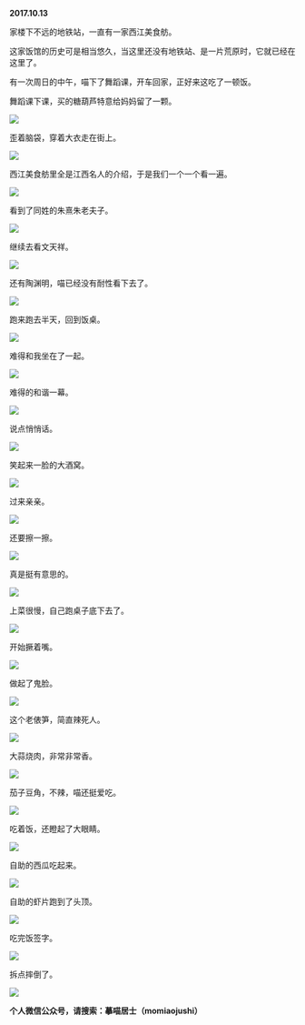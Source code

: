 
          
**2017.10.13**

家楼下不远的地铁站，一直有一家西江美食舫。

这家饭馆的历史可是相当悠久，当这里还没有地铁站、是一片荒原时，它就已经在这里了。

有一次周日的中午，喵下了舞蹈课，开车回家，正好来这吃了一顿饭。

舞蹈课下课，买的糖葫芦特意给妈妈留了一颗。


![](https://mmbiz.qlogo.cn/mmbiz_jpg/uDI3FLln00aibOy0hubcWE0dTX0b8bRL5TO3sjOW6QzicjyRickcEbKibc4HYksCh3ribqyUeAl3ndbXqSEraLRhT7Q/0?wx_fmt=jpeg)


歪着脑袋，穿着大衣走在街上。


![](https://mmbiz.qlogo.cn/mmbiz_jpg/uDI3FLln00aibOy0hubcWE0dTX0b8bRL5cJrFK2Kvyreibn3PoOsqVgtib7ibNia1wv7ZQ8z59DcIqRiaclx2nTSRqsA/0?wx_fmt=jpeg)


西江美食舫里全是江西名人的介绍，于是我们一个一个看一遍。


![](https://mmbiz.qlogo.cn/mmbiz_jpg/uDI3FLln00aibOy0hubcWE0dTX0b8bRL5f3UAicOXb6CnbgSHXCEg1icFgf4iafI28czk9icOz8d6cj6hTpfZR46zPQ/0?wx_fmt=jpeg)


看到了同姓的朱熹朱老夫子。


![](https://mmbiz.qlogo.cn/mmbiz_jpg/uDI3FLln00aibOy0hubcWE0dTX0b8bRL5wugJzI8iaDoz78hCPa40DFZolcMWTVia11EtFVLweXQLxwgfxNoWSS1A/0?wx_fmt=jpeg)


继续去看文天祥。


![](https://mmbiz.qlogo.cn/mmbiz_jpg/uDI3FLln00aibOy0hubcWE0dTX0b8bRL5lpszMDXb8kQabFhb2mE6F6BaP3jJicCR4Oh6AYwOKMPTicSheEe1H1kw/0?wx_fmt=jpeg)


还有陶渊明，喵已经没有耐性看下去了。


![](https://mmbiz.qlogo.cn/mmbiz_jpg/uDI3FLln00aibOy0hubcWE0dTX0b8bRL5W7Iwo53ycWfNRaHawtjLNIuSLuWGmicEtuic2pJicQoY3lnicHibsaYIWqw/0?wx_fmt=jpeg)


跑来跑去半天，回到饭桌。


![](https://mmbiz.qlogo.cn/mmbiz_jpg/uDI3FLln00aibOy0hubcWE0dTX0b8bRL5XNMC6VMQUGC9qKsS3SBicBRTBeWGvsXBBPwQ0xzpNBKicOZN2xO2H8vA/0?wx_fmt=jpeg)


难得和我坐在了一起。


![](https://mmbiz.qlogo.cn/mmbiz_jpg/uDI3FLln00aibOy0hubcWE0dTX0b8bRL5vRSUcfh3kuicBNeqNYw5iaZXHfmVqk0stcOQLY5F1OzL2gaoib7dvHicHQ/0?wx_fmt=jpeg)


难得的和谐一幕。


![](https://mmbiz.qlogo.cn/mmbiz_jpg/uDI3FLln00aibOy0hubcWE0dTX0b8bRL5QibZj6UgmyTddGq9XNtbibtZ9BTqw6rpibQJlkruQAb0CFdo6KkuiclDUQ/0?wx_fmt=jpeg)


说点悄悄话。


![](https://mmbiz.qlogo.cn/mmbiz_jpg/uDI3FLln00aibOy0hubcWE0dTX0b8bRL5U14YIlf8uEricGPNuUic9yyuC2afZbsp1Q4BEetMhzyEKE9xWWNGEUpg/0?wx_fmt=jpeg)


笑起来一脸的大酒窝。


![](https://mmbiz.qlogo.cn/mmbiz_jpg/uDI3FLln00aibOy0hubcWE0dTX0b8bRL5VO2yLU5DTACpNzjkK9RVcOLAia8tjIcykxbLf8J2upoicAzqjnypDZ1A/0?wx_fmt=jpeg)


过来亲亲。


![](https://mmbiz.qlogo.cn/mmbiz_jpg/uDI3FLln00aibOy0hubcWE0dTX0b8bRL5R3ybKblI8gZ2vlxfibicjodwddnBOXl4dlgAiaPyUsoadMHic8jrRmA14g/0?wx_fmt=jpeg)


还要擦一擦。


![](https://mmbiz.qlogo.cn/mmbiz_jpg/uDI3FLln00aibOy0hubcWE0dTX0b8bRL5fhicjVDjFGrxAoE9vXheaibJ8Uuwicc7fyqP7KWtiaJelicKmD9KjvQj1uA/0?wx_fmt=jpeg)


真是挺有意思的。


![](https://mmbiz.qlogo.cn/mmbiz_jpg/uDI3FLln00aibOy0hubcWE0dTX0b8bRL5XAlckEcAn2dICHU7OTYgFibVicHbaLUdevHcKw1xv9rESc3bIicmicpECw/0?wx_fmt=jpeg)


上菜很慢，自己跑桌子底下去了。


![](https://mmbiz.qlogo.cn/mmbiz_jpg/uDI3FLln00aibOy0hubcWE0dTX0b8bRL5dT6hYRNlTvADW6jPVMFndicqKPBOGEUGn2icZGiblHUicOibOylc4n6POjg/0?wx_fmt=jpeg)


开始撅着嘴。


![](https://mmbiz.qlogo.cn/mmbiz_jpg/uDI3FLln00aibOy0hubcWE0dTX0b8bRL5GG9n0OQMUftS6eQwoja0qXbSicyhnAKSHL2hdedRCUBCDZqkGFsxb5g/0?wx_fmt=jpeg)


做起了鬼脸。


![](https://mmbiz.qlogo.cn/mmbiz_jpg/uDI3FLln00aibOy0hubcWE0dTX0b8bRL5zzetp1uCC2B8cEzltgD85q09cgduUc1NZpVagptPGggJcNSaVdBrSg/0?wx_fmt=jpeg)


这个老俵笋，简直辣死人。


![](https://mmbiz.qlogo.cn/mmbiz_jpg/uDI3FLln00aibOy0hubcWE0dTX0b8bRL5jiaAIqp8MnVG6MY1SGcclF6gaQqqLvbDgBWoicCNMx3eYSt2DmO8OY9w/0?wx_fmt=jpeg)


大蒜烧肉，非常非常香。


![](https://mmbiz.qlogo.cn/mmbiz_jpg/uDI3FLln00aibOy0hubcWE0dTX0b8bRL5ribXMYFwkCKdUSLC7Wz1WWic2ysvbHzBHibDZiaBG3jicslD69almKkE4wA/0?wx_fmt=jpeg)


茄子豆角，不辣，喵还挺爱吃。


![](https://mmbiz.qlogo.cn/mmbiz_jpg/uDI3FLln00aibOy0hubcWE0dTX0b8bRL5LtvAicvnwcpT9M4jb7Ltt9MMYiaIibJWj3YOzpprd2aXPr9fKxPuTFalA/0?wx_fmt=jpeg)


吃着饭，还瞪起了大眼睛。


![](https://mmbiz.qlogo.cn/mmbiz_jpg/uDI3FLln00aibOy0hubcWE0dTX0b8bRL5S7Sa01dMdtLk8sCdiakU28rJnw22BE8R3VtBJcHyYUCkqae44PWgsxw/0?wx_fmt=jpeg)


自助的西瓜吃起来。


![](https://mmbiz.qlogo.cn/mmbiz_jpg/uDI3FLln00aibOy0hubcWE0dTX0b8bRL5rlCiaiag6icP0yVKRqOnKmficmErctEwxbn0bSjTEqarfbyL8yrQ7Lvia7w/0?wx_fmt=jpeg)


自助的虾片跑到了头顶。


![](https://mmbiz.qlogo.cn/mmbiz_jpg/uDI3FLln00aibOy0hubcWE0dTX0b8bRL5qRuic5BpOQibwLTzHqrhrvosHd3cOHHMlXwI329wCicKfIibkVKwheVCTg/0?wx_fmt=jpeg)


吃完饭签字。


![](https://mmbiz.qlogo.cn/mmbiz_jpg/uDI3FLln00aibOy0hubcWE0dTX0b8bRL5d6qWke06f7icZBkxDLD6uGWkeZbwQC9TgadSsGqvHicltqcLtDs8TA1A/0?wx_fmt=jpeg)


拆点摔倒了。


![](https://mmbiz.qlogo.cn/mmbiz_jpg/uDI3FLln00aibOy0hubcWE0dTX0b8bRL54xdL08ZuFChdWZJ8QuJNzgZyYHJKp5kf2PDyxFJUXZ5UvHOAVW8oRA/0?wx_fmt=jpeg)



**个人微信公众号，请搜索：摹喵居士（momiaojushi）**

        